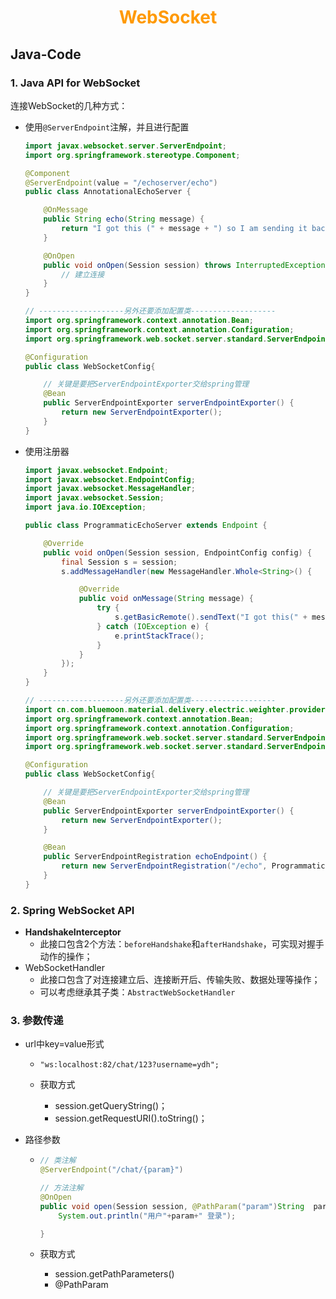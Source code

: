 # <div style="text-align:center;color:#FF9900">WebSocket</div>

## Java-Code

### 1. Java API for WebSocket

连接WebSocket的几种方式：

* 使用`@ServerEndpoint`注解，并且进行配置

  ```java
  import javax.websocket.server.ServerEndpoint;
  import org.springframework.stereotype.Component;

  @Component
  @ServerEndpoint(value = "/echoserver/echo")
  public class AnnotationalEchoServer {

      @OnMessage
      public String echo(String message) {
          return "I got this (" + message + ") so I am sending it back!";
      }

      @OnOpen
      public void onOpen(Session session) throws InterruptedException {
          // 建立连接
      }
  }

  // -------------------另外还要添加配置类-------------------
  import org.springframework.context.annotation.Bean;
  import org.springframework.context.annotation.Configuration;
  import org.springframework.web.socket.server.standard.ServerEndpointExporter;

  @Configuration
  public class WebSocketConfig{

      // 关键是要把ServerEndpointExporter交给spring管理
      @Bean
      public ServerEndpointExporter serverEndpointExporter() {
          return new ServerEndpointExporter();
      }
  }
  ```

* 使用注册器

  ```java
  import javax.websocket.Endpoint;
  import javax.websocket.EndpointConfig;
  import javax.websocket.MessageHandler;
  import javax.websocket.Session;
  import java.io.IOException;

  public class ProgrammaticEchoServer extends Endpoint {

      @Override
      public void onOpen(Session session, EndpointConfig config) {
          final Session s = session;
          s.addMessageHandler(new MessageHandler.Whole<String>() {

              @Override
              public void onMessage(String message) {
                  try {
                      s.getBasicRemote().sendText("I got this(" + message + ") so I am sending it back!");
                  } catch (IOException e) {
                      e.printStackTrace();
                  }
              }
          });
      }
  }

  // -------------------另外还要添加配置类-------------------
  import cn.com.bluemoon.material.delivery.electric.weighter.provider.websocket.ProgrammaticEchoServer;
  import org.springframework.context.annotation.Bean;
  import org.springframework.context.annotation.Configuration;
  import org.springframework.web.socket.server.standard.ServerEndpointExporter;
  import org.springframework.web.socket.server.standard.ServerEndpointRegistration;

  @Configuration
  public class WebSocketConfig{

      // 关键是要把ServerEndpointExporter交给spring管理
      @Bean
      public ServerEndpointExporter serverEndpointExporter() {
          return new ServerEndpointExporter();
      }

      @Bean
      public ServerEndpointRegistration echoEndpoint() {
          return new ServerEndpointRegistration("/echo", ProgrammaticEchoServer.class);
      }
  }
  ```

### 2. Spring WebSocket API

* **HandshakeInterceptor**
  * 此接口包含2个方法：`beforeHandshake`和`afterHandshake`，可实现对握手动作的操作；
* WebSocketHandler
  * 此接口包含了对连接建立后、连接断开后、传输失败、数据处理等操作；
  * 可以考虑继承其子类：`AbstractWebSocketHandler`

### 3. 参数传递

* url中key=value形式

  * ```
    "ws:localhost:82/chat/123?username=ydh";
    ```

  * 获取方式

    * session.getQueryString()；
    * session.getRequestURI().toString()；

* 路径参数

  * ```java
    // 类注解
    @ServerEndpoint("/chat/{param}")

    // 方法注解
    @OnOpen
    public void open(Session session, @PathParam("param")String  param) {
        System.out.println("用户"+param+" 登录");

    }
    ```

  * 获取方式

    * session.getPathParameters()
    * @PathParam
